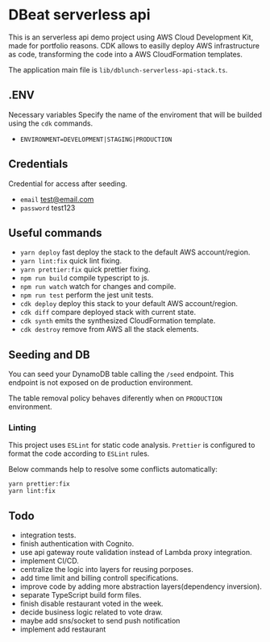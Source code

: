 # DBeat serverless api

This is an serverless api demo project using AWS Cloud Development Kit, made for portfolio reasons. CDK allows to easilly deploy AWS infrastructure as code, transforming the code into a AWS CloudFormation templates.

The application main file is `lib/dblunch-serverless-api-stack.ts`.

## .ENV

Necessary variables
Specify the name of the enviroment that will be builded using the `cdk` commands.

-   `ENVIRONMENT=DEVELOPMENT|STAGING|PRODUCTION`

## Credentials

Credential for access after seeding.

-   `email` test@email.com
-   `password` test123

## Useful commands

-   `yarn deploy` fast deploy the stack to the default AWS account/region.
-   `yarn lint:fix` quick lint fixing.
-   `yarn prettier:fix` quick prettier fixing.
-   `npm run build` compile typescript to js.
-   `npm run watch` watch for changes and compile.
-   `npm run test` perform the jest unit tests.
-   `cdk deploy` deploy this stack to your default AWS account/region.
-   `cdk diff` compare deployed stack with current state.
-   `cdk synth` emits the synthesized CloudFormation template.
-   `cdk destroy` remove from AWS all the stack elements.

## Seeding and DB

You can seed your DynamoDB table calling the `/seed` endpoint. This endpoint is not exposed on de production environment.

The table removal policy behaves diferently when on `PRODUCTION` environment.

### Linting

This project uses `ESLint` for static code analysis.
`Prettier` is configured to format the code according to `ESLint` rules.

Below commands help to resolve some conflicts automatically:

```
yarn prettier:fix
yarn lint:fix
```

## Todo

-   integration tests.
-   finish authentication with Cognito.
-   use api gateway route validation instead of Lambda proxy integration.
-   implement CI/CD.
-   centralize the logic into layers for reusing porposes.
-   add time limit and billing controll specifications.
-   improve code by adding more abstraction layers(dependency inversion).
-   separate TypeScript build form files.
-   finish disable restaurant voted in the week.
-   decide business logic related to vote draw.
-   maybe add sns/socket to send push notification
-   implement add restaurant
